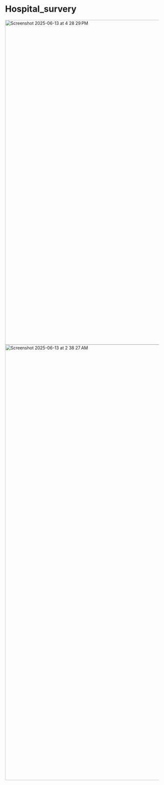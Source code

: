 # Hospital_survery
<img width="1062" alt="Screenshot 2025-06-13 at 4 28 29 PM" src="https://github.com/user-attachments/assets/4da1f70a-ab90-4c3f-b24b-c74991728939" />
<img width="1425" alt="Screenshot 2025-06-13 at 2 38 27 AM" src="https://github.com/user-attachments/assets/42b39b36-c645-45f0-801e-7bb87734a733" />
